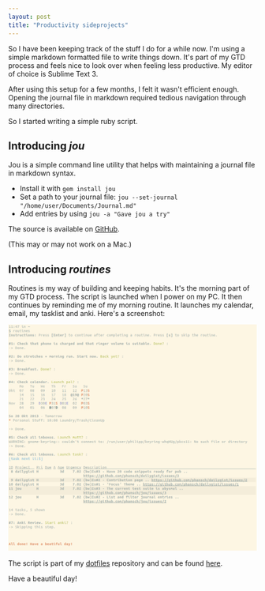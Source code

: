 ```yaml
---
layout: post
title: "Productivity sideprojects"
---
```


So I have been keeping track of the stuff I do for a while now. 
I'm using a simple markdown formatted file to write things down. It's part of my GTD process and feels nice to look over when feeling less productive.
My editor of choice is Sublime Text 3.

After using this setup for a few months, I felt it wasn't efficient enough. 
Opening the journal file in markdown required tedious navigation through many directories.  

So I started writing a simple ruby script.

## Introducing *jou*
Jou is a simple command line utility that helps with maintaining a journal file in markdown syntax.

* Install it with `gem install jou`
* Set a path to your journal file: `jou --set-journal "/home/user/Documents/Journal.md"`
* Add entries by using `jou -a "Gave jou a try"`

The source is available on [GitHub](https://github.com/phansch/jou).

(This may or may not work on a Mac.)

## Introducing *routines*

Routines is my way of building and keeping habits. It's the morning part of my GTD process.
The script is launched when I power on my PC. It then continues by reminding me of my morning routine.
It launches my calendar, email, my tasklist and anki. Here's a screenshot:

<a href="https://github.com/phansch/dotfiles/raw/master/screenshots/routines.png" class="thumbnail">
  <img src="https://github.com/phansch/dotfiles/raw/master/screenshots/routines.png" alt="screenshot">
</a>

The script is part of my [dotfiles](https://github.com/phansch/dotfiles) repository and can be found [here](https://github.com/phansch/dotfiles/blob/master/bin/routines).

Have a beautiful day!

